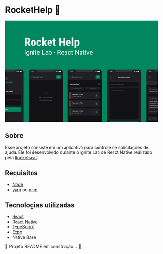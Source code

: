 # RocketHelp 🚀
![cover](https://github.com/nathaliagomes/ignite-lab-react-native/blob/main/docs/cover.png)

## Sobre

Esse projeto consiste em um aplicativo para controle de solicitações de ajuda. Ele foi desenvolvido durante o Ignite Lab de React Native realizado pela [Rocketseat](https://www.youtube.com/c/RocketSeat).

## Requisitos

* [Node](https://nodejs.org/en/)
* [yarn](https://yarnpkg.com/getting-started/install) ou [npm](https://www.npmjs.com/)

## Tecnologias utilizadas

* [React](https://reactjs.org/)
* [React Native](https://reactnative.dev/)
* [TypeScript](https://www.typescriptlang.org/)
* [Expo](https://expo.dev/)
* [Native Base](https://nativebase.io/)

🚧 Projeto README em construção... 🚧





